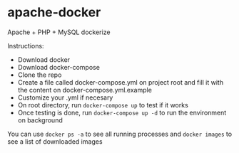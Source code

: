 # apache-docker
Apache + PHP + MySQL dockerize  

Instructions:

- Download docker
- Download docker-compose
- Clone the repo
- Create a file called docker-compose.yml on project root and fill it with the content on docker-compose.yml.example
- Customize your .yml if necesary 
- On root directory, run `docker-compose up` to test if it works
- Once testing is done, run `docker-compose up -d` to run the environment on background

You can use `docker ps -a` to see all running processes and `docker images` to see a list of downloaded images
